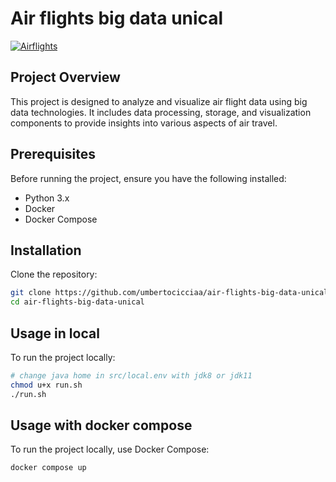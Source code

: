 # Air flights big data unical

[![Airflights](https://github.com/umbertocicciaa/air-flights-big-data-unical/actions/workflows/airflights.yml/badge.svg)](https://github.com/umbertocicciaa/air-flights-big-data-unical/actions/workflows/airflights.yml)

## Project Overview

This project is designed to analyze and visualize air flight data using big data technologies. It includes data processing, storage, and visualization components to provide insights into various aspects of air travel.

## Prerequisites

Before running the project, ensure you have the following installed:

- Python 3.x
- Docker
- Docker Compose

## Installation

Clone the repository:

```sh
git clone https://github.com/umbertocicciaa/air-flights-big-data-unical.git
cd air-flights-big-data-unical
```

## Usage in local

To run the project locally:

```sh
# change java home in src/local.env with jdk8 or jdk11
chmod u+x run.sh
./run.sh
```

## Usage with docker compose

To run the project locally, use Docker Compose:

```sh
docker compose up
```
<!--
## Local installation hadoop and spark

Utilies urls.
<https://medium.com/@MinatoNamikaze02/installing-hadoop-on-macos-m1-m2-2023-d963abeab38e>
<https://medium.com/@le.oasis/setting-up-apache-spark-on-macos-a-comprehensive-guide-78af7642deb1>
-->
